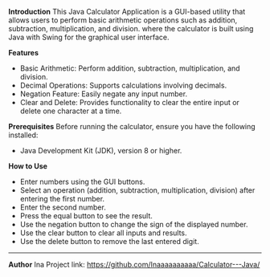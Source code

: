 **Introduction**
This Java Calculator Application is a GUI-based utility that allows users to perform basic arithmetic operations such as addition, subtraction, multiplication, and division. 
where the calculator is built using Java with Swing for the graphical user interface.

**Features**
- Basic Arithmetic: Perform addition, subtraction, multiplication, and division.
- Decimal Operations: Supports calculations involving decimals.
- Negation Feature: Easily negate any input number.
- Clear and Delete: Provides functionality to clear the entire input or delete one character at a time.

**Prerequisites**
Before running the calculator, ensure you have the following installed:
- Java Development Kit (JDK), version 8 or higher.

**How to Use**
- Enter numbers using the GUI buttons.
- Select an operation (addition, subtraction, multiplication, division) after entering the first number.
- Enter the second number.
- Press the equal button to see the result.
- Use the negation button to change the sign of the displayed number.
- Use the clear button to clear all inputs and results.
- Use the delete button to remove the last entered digit.

------------------------------------------------------------------------------------------------------------------------------------------------------------------------------------------
**Author**
Ina
Project link: https://github.com/Inaaaaaaaaaa/Calculator---Java/
